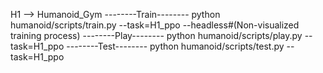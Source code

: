 H1 ——> Humanoid_Gym
--------Train--------
python humanoid/scripts/train.py --task=H1_ppo --headless#(Non-visualized training process)
--------Play--------
python humanoid/scripts/play.py --task=H1_ppo
--------Test--------
python humanoid/scripts/test.py --task=H1_ppo
